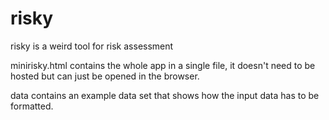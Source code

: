 # risky

risky is a weird tool for risk assessment

minirisky.html contains the whole app in a single file, it doesn't need to be hosted
but can just be opened in the browser.

data contains an example data set that shows how the input data has to be formatted.
